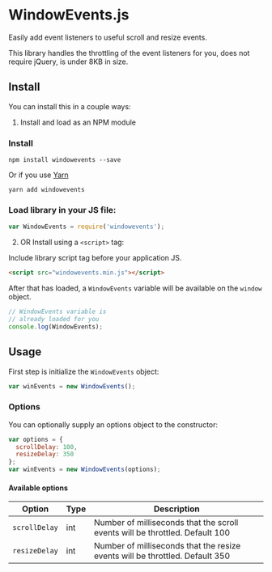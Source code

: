 # WindowEvents.js
Easily add event listeners to useful scroll and resize events.

This library handles the throttling of the event listeners for you, does not require jQuery, is under 8KB in size.

## Install
You can install this in a couple ways:

1. Install and load as an NPM module

  ### Install
  ```shell
  npm install windowevents --save
  ```
  Or if you use [Yarn](https://yarnpkg.com/)
  ```shell
  yarn add windowevents
  ```

  ### Load library in your JS file:
  ```javascript
  var WindowEvents = require('windowevents');
  ```

2. OR Install using a `<script>` tag:

  Include library script tag before your application JS.

  ```html
  <script src="windowevents.min.js"></script>
  ```

  After that has loaded, a  `WindowEvents` variable will be available on the `window` object.

  ```javascript
  // WindowEvents variable is
  // already loaded for you
  console.log(WindowEvents);
  ```

## Usage

First step is initialize the `WindowEvents` object:

```javascript
var winEvents = new WindowEvents();
```

### Options
You can optionally supply an options object to the constructor:

```javascript
var options = {
  scrollDelay: 100,
  resizeDelay: 350
};
var winEvents = new WindowEvents(options);
```
#### Available options
|    Option     | Type | Description |
|---------------|------|-------------|
| `scrollDelay` | int  | Number of milliseconds that the scroll events will be throttled. Default 100 |
| `resizeDelay` | int  | Number of milliseconds that the resize events will be throttled. Default 350 |






